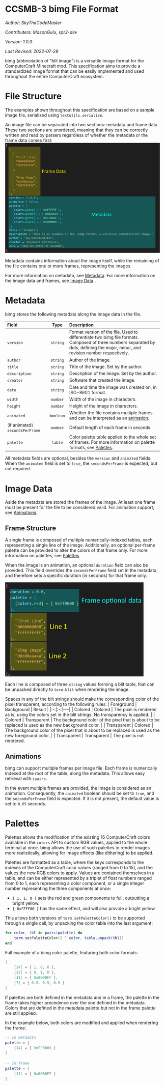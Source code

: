 # CCSMB-3 bimg File Format

*Author: SkyTheCodeMaster*

*Contributers: MasonGulu, spr2-dev*

*Version: 1.0.0*

*Last Revised: 2022-07-29*

bimg (abbreviation of "blit image") is a versatile image format for the ComputerCraft Minecraft mod.
This specification aims to provide a standardized image format that can be easily implemented and used throughout the entire ComputerCraft ecosystem.

# File Structure
The examples shown throughout this specification are based on a sample image file, serialized using `textutils.serialize`.

An image file can be separated into two sections: metadata and frame data. These two sections are unordered, meaning that they can be correctly written and read by parsers regardless of whether the metadata or the frame data comes first:
![Format overview](media/CCSMB-3/file-structure.png?raw=true)

Metadata contains information about the image itself, while the remaining of the file contains one or more frames, representing the images.

For more information on metadata, see [Metadata](#metadata). For more information on the image data and frames, see [Image Data](#image-data)
.
# Metadata
bimg stores the following metadata along the image data in the file.

| Field | Type | Description |
|:--|:-:|:--|
| `version` | `string` | Format version of the file. Used to differentiate two bimg file formats. Composed of three numbers separated by dots, defining the major, minor, and revision number respectively. |
| `author` | `string` | Author of the image. |
| `title` | `string` | Title of the image. Set by the author.
| `description` | `string` | Description of the image. Set by the author. |
| `creator` | `string` | Software that created the image. |
| `date` | `string` | Date and time the image was created on, in ISO-8601 format. |
| `width` | `number` | Width of the image in characters. |
| `height` | `number` | Height of the image in characters. |
| `animated` | `boolean` | Whether the file contains multiple frames and can be interpreted as an [animation](#animations).
| (if animated) `secondsPerFrame` | `number` | Default length of each frame in seconds.
| `palette` | `table` | Color palette table applied to the whole set of frames. For more information on palette formats, see [Palettes](#palettes).

All metadata fields are optional, besides the `version` and `animated` fields. When the `animated` field is set to `true`, the `secondsPerFrame` is expected, but not required.

# Image Data
Aside the metadata are stored the frames of the image. At least one frame must be present for the file to be considered valid.
For animation support, see [Animations](#animations).

## Frame Structure
A single frame is composed of multiple numerically-indexed tables, each representing a single line of the image.
Additionally, an optional per-frame palette can be provided to alter the colors of that frame only. For more information on palettes, see [Palettes](#palettes).

When the image is an animation, an optional `duration` field can also be provided. This field overrides the `secondsPerFrame` field set in the metadata, and therefore sets a specific duration (in seconds) for that frame only.

![Frame Data](media/CCSMB-3/frame-structure.png)

Each line is composed of three `string` values forming a blit table, that can be unpacked directly to `term.blit` when rendering the image.

Spaces in any of the blit strings should make the corresponding color of the pixel transparent, according to the following rules:
| Foreground | Background | Result |
|:-:|:-:|---|
| Colored | Colored | The pixel is rendered as is, using the colors set in the blit strings. No transparency is applied. |
| Colored | Transparent | The background color of the pixel that is about to be replaced is used as the new background color. |
| Transparent | Colored | The background color of the pixel that is about to be replaced is used as the new foreground color. |
| Transparent | Transparent | The pixel is not rendered.

## Animations
bimg can support multiple frames per image file. Each frame is numerically indexed at the root of the table, along the metadata. This allows easy retrieval with `ipairs`.

In the event multiple frames are provided, the image is considered as an animation. Consequently, the `animated` boolean should be set to `true`, and the `secondsPerFrame` field is expected. If it is not present, the default value is set to `0.05` seconds.

# Palettes
Palettes allows the modification of the existing 16 ComputerCraft colors available in the `colors` API to custom RGB values, applied to the whole terminal at once.
bimg allows the use of such palettes to render images more realistically, allowing for image effects (like dithering) to be applied.

Palettes are formatted as a table, where the keys corresponds to the indexes of the ComputerCraft color values (ranged from 0 to 15), and the values the new RGB colors to apply.
Values are contained themselves in a table, and can be either represented by a triplet of float numbers ranged from 0 to 1, each representing a color component, or a single integer number representing the three components at once:
 - `{ 1, 1, 0 }` sets the red and green components to full, outputting a bright yellow.
 - `{ 0xFFFF00 }` has the same effect, and will also provide a bright yellow.

This allows both versions of `term.setPaletteColor()` to be supported through a single call, by unpacking the color table into the last argument:
```lua
for color, tbl in pairs(palette) do
    term.setPaletteColor(2 ^ color, table.unpack(tbl))
end
```

Full example of a bimg color palette, featuring both color formats:
```lua
{
    [14] = { 1, 0, 0 },
    [13] = { 0, 1, 0 },
    [11] = { 0x0000FF },
    [7] = { 0.5, 0.5, 0.5 }
}
```

If palettes are both defined in the metadata and in a frame, the palette in the frame takes higher precedence over the one defined in the metadata. Colors that are defined in the metadata palette but not in the frame palette are still applied.

In the example below, both colors are modified and applied when rendering the frame:
```lua
-- In metadata
palette = {
    [14] = { 0xFF0000 }
}

-- In frame
palette = {
    [11] = { 0x0000FF }
}
```
